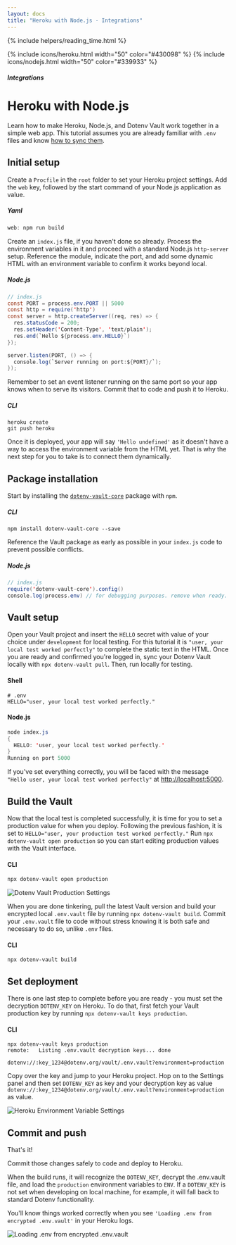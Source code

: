 ```yaml
---
layout: docs
title: "Heroku with Node.js - Integrations"
---
```


{% include helpers/reading_time.html %}

{% include icons/heroku.html width="50" color="#430098" %}
{% include icons/nodejs.html width="50" color="#339933" %}

##### Integrations

# __Heroku with Node.js__

Learn how to make Heroku, Node.js, and Dotenv Vault work together in a simple web app. This tutorial assumes you are already familiar with `.env` files and know [how to sync them](/docs/tutorials/sync).

## Initial setup
Create a `Procfile` in the `root` folder to set your Heroku project settings. Add the `web` key, followed by the start command of your Node.js application as value.

##### Yaml
```Java
web: npm run build
```
Create an `index.js` file, if you haven't done so already. Process the environment variables in it and proceed with a standard Node.js `http-server` setup. Reference the module, indicate the port, and add some dynamic HTML with an environment variable to confirm it works beyond local.

##### Node.js
```Java
// index.js
const PORT = process.env.PORT || 5000
const http = require('http')
const server = http.createServer((req, res) => {
  res.statusCode = 200;
  res.setHeader('Content-Type', 'text/plain');
  res.end(`Hello ${process.env.HELLO}`)
});

server.listen(PORT, () => {
  console.log(`Server running on port:${PORT}/`);
});
```
Remember to set an event listener running on the same port so your app knows when to serve its visitors. Commit that to code and push it to Heroku.

##### CLI

```shell
heroku create
git push heroku
```

Once it is deployed, your app will say `'Hello undefined'` as it doesn't have a way to access the environment variable from the HTML yet. That is why the next step for you to take is to connect them dynamically.

## Package installation
Start by installing the [`dotenv-vault-core`](https://github.com/dotenv-org/dotenv-vault-core) package with `npm`.

##### CLI
```shell
npm install dotenv-vault-core --save
```

Reference the Vault package as early as possible in your `index.js` code to prevent possible conflicts.

##### Node.js
```Java
// index.js
require('dotenv-vault-core').config()
console.log(process.env) // for debugging purposes. remove when ready.
```

## Vault setup
Open your Vault project and insert the `HELLO` secret with value of your choice under `development` for local testing. For this tutorial it is `"user, your local test worked perfectly"` to complete the static text in the HTML. Once you are ready and confirmed you're logged in, sync your Dotenv Vault locally with `npx dotenv-vault pull`. Then, run locally for testing.

#### Shell
```shell
# .env
HELLO="user, your local test worked perfectly."
```


#### Node.js
```Java
node index.js
{
  HELLO: 'user, your local test worked perfectly.'
}
Running on port 5000
```

If you've set everything correctly, you will be faced with the message `"Hello user, your local test worked perfectly"` at [http://localhost:5000](http://localhost:5000).

## Build the Vault
Now that the local test is completed successfully, it is time for you to set a production value for when you deploy. Following the previous fashion, it is set to `HELLO="user, your production test worked perfectly."` Run `npx dotenv-vault open production` so you can start editing production values with the Vault interface.

#### CLI
```Java
npx dotenv-vault open production
```
![Dotenv Vault Production Settings](https://res.cloudinary.com/dotenv-org/image/upload/v1666834899/dotenv_heroku_nodejs_vault_interface_production_mmdewz.png)

<!-- {% include helpers/screenshot.html url="https://res.cloudinary.com/dotenv-org/image/upload/v1666834899/dotenv_heroku_nodejs_vault_interface_production_mmdewz.png" %} -->

When you are done tinkering, pull the latest Vault version and build your encrypted local `.env.vault` file by running `npx dotenv-vault build`. Commit your `.env.vault` file to code without stress knowing it is both safe and necessary to do so, unlike `.env` files.

#### CLI
```shell
npx dotenv-vault build
```

## Set deployment

There is one last step to complete before you are ready - you must set the decryption `DOTENV_KEY` on Heroku. To do that, first fetch your Vault production key by running `npx dotenv-vault keys production`.

#### CLI
```shell
npx dotenv-vault keys production
remote:   Listing .env.vault decryption keys... done

dotenv://:key_1234@dotenv.org/vault/.env.vault?environment=production
```

Copy over the key and jump to your Heroku project. Hop on to the Settings panel and then set `DOTENV_KEY` as key and your decryption key as value `dotenv://:key_1234@dotenv.org/vault/.env.vault?environment=production` as value.

![Heroku Environment Variable Settings](https://res.cloudinary.com/dotenv-org/image/upload/v1666835672/dotenv_heroku_project_nodejs_config_vars_grk9c5.png)

<!-- {% include helpers/screenshot.html url="https://res.cloudinary.com/dotenv-org/image/upload/v1666835672/dotenv_heroku_project_nodejs_config_vars_grk9c5.png" %} -->

## Commit and push

That's it!

Commit those changes safely to code and deploy to Heroku.

When the build runs, it will recognize the `DOTENV_KEY`, decrypt the .env.vault file, and load the `production` environment variables to `ENV`. If a `DOTENV_KEY` is not set when developing on local machine, for example, it will fall back to standard Dotenv functionality.

You'll know things worked correctly when you see `'Loading .env from encrypted .env.vault'` in your Heroku logs.

![Loading .env from encrypted .env.vault](https://res.cloudinary.com/dotenv-org/image/upload/v1666955581/dotenv_heroku_logs_encrypted_loading_env_gphwdu.png)

<!-- {% include helpers/screenshot.html url="https://res.cloudinary.com/dotenv-org/image/upload/v1666955581/dotenv_heroku_logs_encrypted_loading_env_gphwdu.png" %} -->
